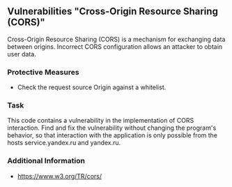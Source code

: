 ## Vulnerabilities "Cross-Origin Resource Sharing (CORS)"

Cross-Origin Resource Sharing (CORS) is a mechanism for exchanging data between origins. Incorrect CORS configuration allows an attacker to obtain user data.

### Protective Measures

* Check the request source Origin against a whitelist.

### Task

This code contains a vulnerability in the implementation of CORS interaction. Find and fix the vulnerability without changing the program's behavior, so that interaction with the application is only possible from the hosts service.yandex.ru and yandex.ru.

### Additional Information

* https://www.w3.org/TR/cors/
